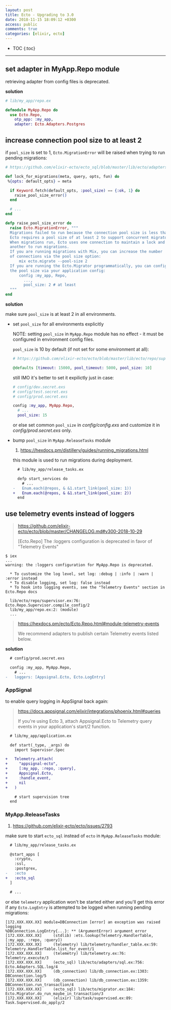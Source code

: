 ```yaml
---
layout: post
title: Ecto - Upgrading to 3.0
date: 2018-11-15 18:09:12 +0300
access: public
comments: true
categories: [elixir, ecto]
---
```


<!-- more -->

* TOC
{:toc}
<hr>

set adapter in MyApp.Repo module
--------------------------------

retrieving adapter from config files is deprecated.

**solution**

```elixir
# lib/my_app/repo.ex

defmodule MyApp.Repo do
  use Ecto.Repo,
    otp_app: :my_app,
    adapter: Ecto.Adapters.Postgres
```

increase connection pool size to at least 2
-------------------------------------------

if `pool_size` is set to 1, `Ecto.MigrationError` will be raised when trying
to run pending migrations:

```elixir
# https://github.com/elixir-ecto/ecto_sql/blob/master/lib/ecto/adapters/sql.ex

def lock_for_migrations(meta, query, opts, fun) do
 %{opts: default_opts} = meta

  if Keyword.fetch(default_opts, :pool_size) == {:ok, 1} do
    raise_pool_size_error()
  end

  # ...
end

defp raise_pool_size_error do
  raise Ecto.MigrationError, """
  Migrations failed to run because the connection pool size is less than 2.
  Ecto requires a pool size of at least 2 to support concurrent migrators.
  When migrations run, Ecto uses one connection to maintain a lock and
  another to run migrations.
  If you are running migrations with Mix, you can increase the number
  of connections via the pool size option:
      mix ecto.migrate --pool-size 2
  If you are running the Ecto.Migrator programmatically, you can configure
  the pool size via your application config:
      config :my_app, Repo,
        ...,
        pool_size: 2 # at least
  """
end
```

**solution**

make sure `pool_size` is at least 2 in all environments.

- set `pool_size` for all environments explicitly

  NOTE: setting `pool_size` in `MyApp.Repo` module has no effect -
        it must be configured in environment config files.

  `pool_size` is 10 by default (if not set for some environment at all):

  ```elixir
  # https://github.com/elixir-ecto/ecto/blob/master/lib/ecto/repo/supervisor.ex

  @defaults [timeout: 15000, pool_timeout: 5000, pool_size: 10]
  ```

  still IMO it's better to set it expilictly just in case:

  ```elixir
  # config/dev.secret.exs
  # config/test.secret.exs
  # config/prod.secret.exs

  config :my_app, MyApp.Repo,
    # ...
    pool_size: 15
  ```

  or else set common `pool_size` in _config/config.exs_ and customize it
  in _config/prod.secret.exs_ only.

- bump `pool_size` in `MyApp.ReleaseTasks` module

  1. <https://hexdocs.pm/distillery/guides/running_migrations.html>

  this module is used to run migrations during deployment.

  ```diff
    # lib/my_app/release_tasks.ex

    defp start_services do
      # ...
  -   Enum.each(@repos, & &1.start_link(pool_size: 1))
  +   Enum.each(@repos, & &1.start_link(pool_size: 2))
    end
  ```

use telemetry events instead of loggers
---------------------------------------

> <https://github.com/elixir-ecto/ecto/blob/master/CHANGELOG.md#v300-2018-10-29>
>
> [Ecto.Repo] The :loggers configuration is deprecated in favor of "Telemetry
> Events"

```
$ iex
...
warning: the :loggers configuration for MyApp.Repo is deprecated.

  * To customize the log level, set log: :debug | :info | :warn | :error instead
  * To disable logging, set log: false instead
  * To hook into logging events, see the "Telemetry Events" section in Ecto.Repo docs

  lib/ecto/repo/supervisor.ex:76: Ecto.Repo.Supervisor.compile_config/2
  lib/my_app/repo.ex:2: (module)
  ...
```

> <https://hexdocs.pm/ecto/Ecto.Repo.html#module-telemetry-events>
>
> We recommend adapters to publish certain Telemetry events listed below.

**solution**

```diff
  # config/prod.secret.exs

  config :my_app, MyApp.Repo,
    # ...
-   loggers: [Appsignal.Ecto, Ecto.LogEntry]
```

### AppSignal

to enable query logging in AppSignal back again:

> <https://docs.appsignal.com/elixir/integrations/phoenix.html#queries>
>
> If you're using Ecto 3, attach Appsignal.Ecto to Telemetry query events
> in your application's start/2 function.

```diff
  # lib/my_app/application.ex

  def start(_type, _args) do
    import Supervisor.Spec

+   Telemetry.attach(
+     "appsignal-ecto",
+     [:my_app, :repo, :query],
+     Appsignal.Ecto,
+     :handle_event,
+     nil
+   )

    # start supervision tree
  end
```

### MyApp.ReleaseTasks

1. <https://github.com/elixir-ecto/ecto/issues/2793>

make sure to start `ecto_sql` instead of `ecto` in `MyApp.ReleaseTasks` module:

```diff
  # lib/my_app/release_tasks.ex

  @start_apps [
    :crypto,
    :ssl,
    :postgrex,
-   :ecto
+   :ecto_sql
  ]

  # ...
```

or else `telemetry` application won't be started either and you'll get this
error if any `Ecto.LogEntry` is attempted to be logged when running pending
migrations:

```
[172.XXX.XXX.XX] module=DBConnection [error] an exception was raised logging
%DBConnection.LogEntry{...}: ** (ArgumentError) argument error
[172.XXX.XXX.XX]     (stdlib) :ets.lookup(Telemetry.HandlerTable, [:my_app, :repo, :query])
[172.XXX.XXX.XX]     (telemetry) lib/telemetry/handler_table.ex:59: Telemetry.HandlerTable.list_for_event/1
[172.XXX.XXX.XX]     (telemetry) lib/telemetry.ex:76: Telemetry.execute/3
[172.XXX.XXX.XX]     (ecto_sql) lib/ecto/adapters/sql.ex:756: Ecto.Adapters.SQL.log/4
[172.XXX.XXX.XX]     (db_connection) lib/db_connection.ex:1303: DBConnection.log/5
[172.XXX.XXX.XX]     (db_connection) lib/db_connection.ex:1359: DBConnection.run_transaction/4
[172.XXX.XXX.XX]     (ecto_sql) lib/ecto/migrator.ex:184: Ecto.Migrator.do_run_maybe_in_transaction/3
[172.XXX.XXX.XX]     (elixir) lib/task/supervised.ex:89: Task.Supervised.do_apply/2
```
